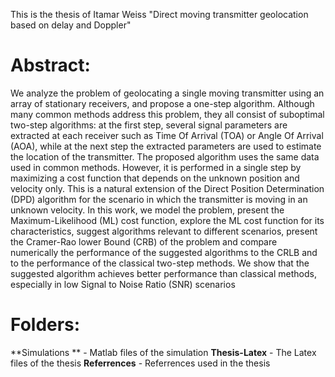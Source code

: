 This is the thesis of Itamar Weiss
"Direct moving transmitter geolocation based on delay and Doppler"

Abstract:
======
We analyze the problem of geolocating a single moving transmitter using an array of
stationary receivers, and propose a one-step algorithm. Although many common methods
address this problem, they all consist of suboptimal two-step algorithms: at the first
step, several signal parameters are extracted at each receiver such as Time Of Arrival
(TOA) or Angle Of Arrival (AOA), while at the next step the extracted parameters are
used to estimate the location of the transmitter. The proposed algorithm uses the same
data used in common methods. However, it is performed in a single step by maximizing
a cost function that depends on the unknown position and velocity only. This is a natural
extension of the Direct Position Determination (DPD) algorithm for the scenario
in which the transmitter is moving in an unknown velocity. In this work, we model
the problem, present the Maximum-Likelihood (ML) cost function, explore the ML cost
function for its characteristics, suggest algorithms relevant to different scenarios, present
the Cramer-Rao lower Bound (CRB) of the problem and compare numerically the performance
of the suggested algorithms to the CRLB and to the performance of the classical
two-step methods. We show that the suggested algorithm achieves better performance
than classical methods, especially in low Signal to Noise Ratio (SNR) scenarios

Folders:
=====
**Simulations ** - Matlab files of the simulation
**Thesis-Latex** - The Latex files of the thesis
**Referrences** - Referrences used in the thesis
 